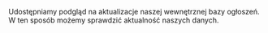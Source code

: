 Udostępniamy podgląd na aktualizacje naszej wewnętrznej bazy ogłoszeń.
W ten sposób możemy sprawdzić aktualność naszych danych.